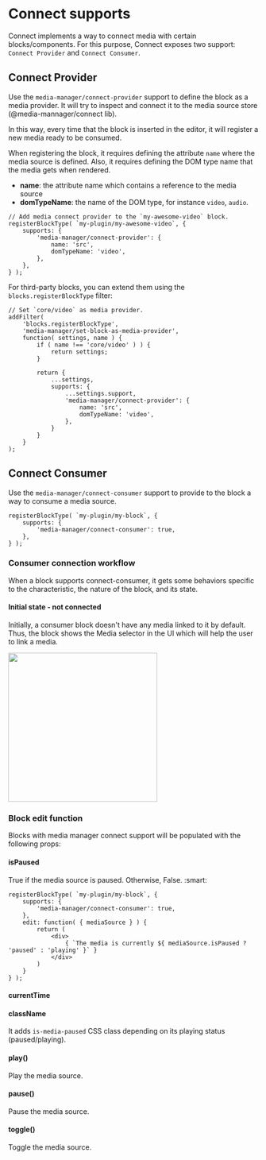 # Connect supports

Connect implements a way to connect media with certain blocks/components. For this purpose, Connect exposes two support: `Connect Provider` and `Connect Consumer`.

## Connect Provider

Use the `media-manager/connect-provider` support to define the block as a media provider.
It will try to inspect and connect it to the media source store (@media-mannager/connect lib).

In this way, every time that the block is inserted in the editor, it will register a new media ready to be consumed.

When registering the block, it requires defining the attribute `name` where the media source is defined. Also, it requires defining the DOM type name that the media gets when rendered.

* **name**: the attribute name which contains a reference to the media source
* **domTypeName**: the name of the DOM type, for instance `video`, `audio`.

```es6
// Add media connect provider to the `my-awesome-video` block.
registerBlockType( `my-plugin/my-awesome-video`, {
	supports: {
		'media-manager/connect-provider': {
			name: 'src',
			domTypeName: 'video',
		},
	},
} );
```

For third-party blocks, you can extend them using the `blocks.registerBlockType` filter:

```es6
// Set `core/video` as media provider.
addFilter(
	'blocks.registerBlockType',
	'media-manager/set-block-as-media-provider',
	function( settings, name ) {
		if ( name !== 'core/video' ) ) {
			return settings;
		}

		return {
			...settings,
			supports: {
				...settings.support,
				'media-manager/connect-provider': {
					name: 'src',
					domTypeName: 'video',
				},
			}
		}
	}
);
```

## Connect Consumer

Use the `media-manager/connect-consumer` support to provide to the block a way to consume a media source.

```es6
registerBlockType( `my-plugin/my-block`, {
	supports: {
		'media-manager/connect-consumer': true,
	},
} );
```

### Consumer connection workflow

When a block supports connect-consumer, it gets some behaviors specific to the characteristic, the nature of the block, and its state.

#### Initial state - not connected

Initially, a consumer block doesn't have any media linked to it by default. Thus, the block shows the Media selector in the UI which will help the user to link a media.

<img src="../assets/media-manager__media-selector_01.png" width="300" />

### Block edit function

Blocks with media manager connect support will be populated with the following props:

#### isPaused

True if the media source is paused. Otherwise, False. :smart:

```es6
registerBlockType( `my-plugin/my-block`, {
	supports: {
		'media-manager/connect-consumer': true,
	},
	edit: function( { mediaSource } ) {
		return (
			<div>
				{ `The media is currently ${ mediaSource.isPaused ? 'paused' : 'playing' }` }
			</div>
		)
	}
} );
```

#### currentTime

#### className

It adds `is-media-paused` CSS class depending on its playing status (paused/playing).

#### play()

Play the media source.

#### pause()

Pause the media source.

#### toggle()

Toggle the media source.
